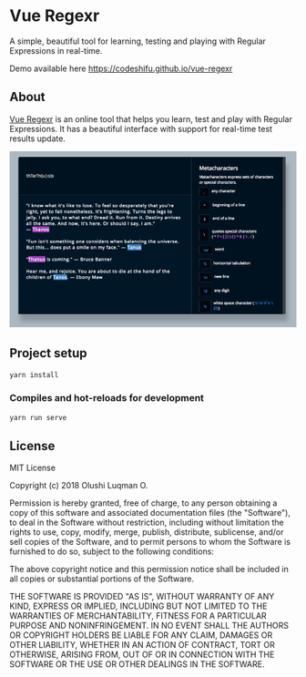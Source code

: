 # Vue Regexr

A simple, beautiful tool for learning, testing and playing with Regular Expressions in real-time.

Demo available here https://codeshifu.github.io/vue-regexr

## About

[Vue Regexr](https://codeshifu.github.io/vue-regexr) is an online tool that helps you learn, test and play with Regular Expressions. It has a beautiful interface with support for real-time test results update.

![vue regexr app screenshot](https://raw.githubusercontent.com/codeshifu/vue-regexr/master/screenshots/screenshot.png)

## Project setup

```
yarn install
```

### Compiles and hot-reloads for development

```
yarn run serve
```

## License

MIT License

Copyright (c) 2018 Olushi Luqman O.

Permission is hereby granted, free of charge, to any person obtaining a copy
of this software and associated documentation files (the "Software"), to deal
in the Software without restriction, including without limitation the rights
to use, copy, modify, merge, publish, distribute, sublicense, and/or sell
copies of the Software, and to permit persons to whom the Software is
furnished to do so, subject to the following conditions:

The above copyright notice and this permission notice shall be included in all
copies or substantial portions of the Software.

THE SOFTWARE IS PROVIDED "AS IS", WITHOUT WARRANTY OF ANY KIND, EXPRESS OR
IMPLIED, INCLUDING BUT NOT LIMITED TO THE WARRANTIES OF MERCHANTABILITY,
FITNESS FOR A PARTICULAR PURPOSE AND NONINFRINGEMENT. IN NO EVENT SHALL THE
AUTHORS OR COPYRIGHT HOLDERS BE LIABLE FOR ANY CLAIM, DAMAGES OR OTHER
LIABILITY, WHETHER IN AN ACTION OF CONTRACT, TORT OR OTHERWISE, ARISING FROM,
OUT OF OR IN CONNECTION WITH THE SOFTWARE OR THE USE OR OTHER DEALINGS IN THE
SOFTWARE.
